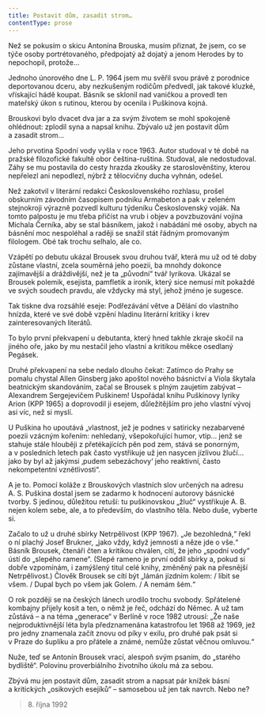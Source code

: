 ```yaml
---
title: Postavit dům, zasadit strom…
contentType: prose
---
```


Než se pokusím o skicu Antonína Brouska, musím přiznat, že jsem, co se týče osoby portrétovaného, předpojatý až dojatý a jenom Herodes by to nepochopil, protože…

Jednoho únorového dne L. P. 1964 jsem mu svěřil svou právě z porodnice deportovanou dceru, aby nezkušeným rodičům předvedl, jak takové kluzké, vřískající hádě koupat. Básník se sklonil nad vaničkou a provedl ten mateřský úkon s rutinou, kterou by ocenila i Puškinova kojná.

Brouskovi bylo dvacet dva jar a za svým životem se mohl spokojeně ohlédnout: zplodil syna a napsal knihu. Zbývalo už jen postavit dům a zasadit strom…

Jeho prvotina Spodní vody vyšla v roce 1963. Autor studoval v té době na pražské filozofické fakultě obor čeština-ruština. Studoval, ale nedostudoval. Záhy se mu postavila do cesty hrazda zkoušky ze staroslověnštiny, kterou nepřelezl ani nepodlezl, nýbrž z tělocvičny ducha vyhnán, odešel.

Než zakotvil v literární redakci Československého rozhlasu, prošel obskurním závodním časopisem podniku Armabeton a pak v zeleném stejnokroji výrazně pozvedl kulturu týdeníku Československý voják. Na tomto palpostu je mu třeba přičíst na vrub i objev a povzbuzování vojína Michala Černíka, aby se stal básníkem, jakož i nabádání mé osoby, abych na básnění moc nespoléhal a raději se snažil stát řádným promovaným filologem. Obé tak trochu selhalo, ale co.

Vzápětí po debutu ukázal Brousek svou druhou tvář, která mu už od té doby zůstane vlastní, zcela souměrná jeho poezii, ba mnohdy dokonce zajímavější a dráždivější, než je ta „původní“ tvář lyrikova. Ukázal se Brousek polemik, esejista, pamfletik a ironik, který sice nemusí mít pokaždé ve svých soudech pravdu, ale vždycky má styl, jehož jméno je sugesce.

Tak tiskne dva rozsáhlé eseje: Podřezávání větve a Dělání do vlastního hnízda, které ve své době vzpění hladinu literární kritiky i krev zainteresovaných literátů.

To bylo první překvapení u debutanta, který hned takhle zkraje skočil na jiného oře, jako by mu nestačil jeho vlastní a kritikou měkce osedlaný Pegásek.

Druhé překvapení na sebe nedalo dlouho čekat: Zatímco do Prahy se pomalu chystal Allen Ginsberg jako apoštol nového básnictví a Viola škytala beatnickým skandováním, začal se Brousek s plným zaujetím zabývat – Alexandrem Sergejevičem Puškinem! Uspořádal knihu Puškinovy lyriky Arion (KPP 1965) a doprovodil ji esejem, důležitějším pro jeho vlastní vývoj asi víc, než si myslí.

U Puškina ho upoutává „vlastnost, jež je podnes v satiricky nezabarvené poezii vzácným kořením: nehledaný, všepokořující humor, vtip… jenž se stahuje stále hlouběji z přetékajících pěn pod zem, stává se ponorným, a v posledních letech pak často vystřikuje už jen nasycen jízlivou žlučí… jako by byl až jakýmsi ‚pudem sebezáchovy‘ jeho reaktivní, často nekompetentní vznětlivosti“.

A je to. Pomocí koláže z Brouskových vlastních slov určených na adresu A. S. Puškina dostal jsem se zadarmo k hodnocení autorovy básnické tvorby. S jedinou, důležitou retuší: tu puškinovskou „žluč“ vystřikuje A. B. nejen kolem sebe, ale, a to především, do vlastního těla. Nebo duše, vyberte si.

Začalo to už u druhé sbírky Netrpělivost (KPP 1967). „Je bezohledná,“ řekl o ní plachý Josef Brukner, „jako vždy, když jemnosti a něze jde o vše.“ Básník Brousek, čtenáři čten a kritikou chválen, cítí, že jeho „spodní vody“ ústí do „slepého ramene“. (Slepé rameno je první oddíl sbírky a, pokud si dobře vzpomínám, i zamýšlený titul celé knihy, změněný pak na přesnější Netrpělivost.) Člověk Brousek se cítí být „lámán jízdním kolem: / líbit se všem. / Dupal bych po všem jak Golem. / A nemám šém.“

O rok později se na českých lánech urodilo trochu svobody. Spřátelené kombajny přijely kosit a ten, o němž je řeč, odchází do Němec. A už tam zůstává – a na téma „generace“ v Berlíně v roce 1982 utrousí: „Že naše nejproduktivnější léta byla předznamenána katastrofou let 1968 až 1969, jež pro jedny znamenala začít znovu od píky v exilu, pro druhé pak psát si v Praze do šuplíku a pro přátele a známé, nemůže zůstat věčnou omluvou.“

Nuže, teď se Antonín Brousek vrací, alespoň svým psaním, do „starého bydliště“. Polovinu proverbiálního životního úkolu má za sebou.

Zbývá mu jen postavit dům, zasadit strom a napsat pár knížek básní a kritických „osikových esejíků“ – samosebou už jen tak navrch. Nebo ne?

> 8. října 1992
